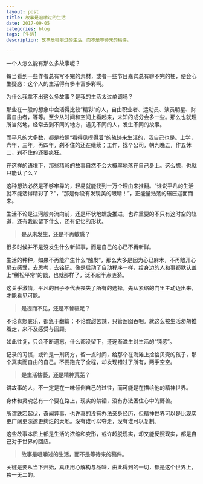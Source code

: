 ```yaml
---
layout: post
title: 故事是咀嚼过的生活
date: 2017-09-05
categories: blog
tags: [生活]
description: 故事是咀嚼过的生活，而不是等待来的稿件。

---
```

一个人怎么能有那么多故事呢？

每当看到一些作者总有写不完的素材，或者一些节目嘉宾总有聊不完的梗，便会心生疑惑：这个人的生活得有多丰富多彩啊。

为什么我拿不出这么多故事？是我的生活太过单调吗？

那些在一般的想象中会活得比较“精彩”的人，自由职业者、运动员、演员明星、财富自由者，等等。至少从时间和空间上看起来，未知的成分会多一些。那么也就理所当然地，经常去到不同的地方，遇见不同的人，发生不同的故事。 

而平凡的大多数，都是按照“看得见摸得着”的轨迹来生活的，我自己也是。上学，六年，三年，再四年，刹不住的还在继续；工作，找个公司，朝九晚五，作五休二，刹不住的还要疯狂。

在这样的语境下，那些精彩的故事自然不会大概率地落在自己身上。这么想，也就只能认了么？

这种想法必然是不够牢靠的，轻易就能找到一万个理由来推翻。“谁说平凡的生活就不能活得精彩了？”，“那是你没有发现美的眼睛！”，正能量浩荡的碾压迎面而来。

生活不论是江河般奔流向前，还是环状地螺旋推进，也许重要的不只有这时空的轨道，还有我能留下什么，还有记忆的形状。

> **是从未发生，还是不再敏感？**

很多时候并不是没发生什么新鲜事，而是自己的心已不再新鲜。

生活的种种，如果不再能产生什么“触发”，那么大多是因为心已麻木，不再敞开心扉去感受，去思考，去铭记。像是启动了自动程序一样，给身边的人和事都默认盖上“稀松平常”的戳，也就那样了，泛不起半点涟漪。

这关乎激情，平凡的日子不代表丧失了所有的选择，先从紧缩的门里主动迈出来，才能看见可能。

> **是视而不见，还是不曾驻足？**

不论喜怒哀乐，都急于翻篇；不论酸甜苦辣，只管囫囵吞咽。就这么被生活匆匆推着走，来不及感受与回顾。

如此往复，只会不断遗忘，什么都没留下，还逐渐滋生对生活的“钝感”。

记录的习惯，或许是一剂药方，留一点时间，给那个在海滩上捡拾贝壳的孩子，那个真实而自由的自己。不要跑完了全程，却发现错过了所有，两手空空。

> **是生活枯萎，还是精神荒芜？**

讲故事的人，不一定是在一味倾倒自己的过往，而可能是在描绘他的精神世界。

身体和灵魂总有一个要在路上，现实的禁锢，没有办法困住心中的野兽。

所谓跌宕起伏，奇闻异事，也许真的没有办法亲身经历，但精神世界可以是比现实更广阔更深邃更绚烂的天地。没有谁可以夺走，没有谁可以复制。

这些故事本质上都是生活的浓缩和变形，或许超脱现实，却又能反照现实，都是自己对于世界的回应。

> **故事是咀嚼过的生活，而不是等待来的稿件。**

关键是要从当下开始，真正用心解构与品味，由此得到的一切，都是这个世界上，独一无二的。
